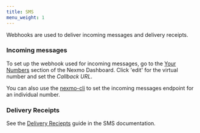 ```yaml
---
title: SMS
menu_weight: 1
---
```


Webhooks are used to deliver incoming messages and delivery receipts.

### Incoming messages

To set up the webhook used for incoming messages, go to the [Your Numbers](https://dashboard.nexmo.com/your-numbers) section of the Nexmo Dashboard. Click 'edit' for the virtual number and set the *Callback URL*.

You can also use the [nexmo-cli](https://github.com/nexmo/nexmo-cli) to set the incoming messages endpoint for an individual number.

### Delivery Receipts

See the [Delivery Reciepts](/messaging/sms/guides/delivery-receipts) guide in the SMS documentation.
